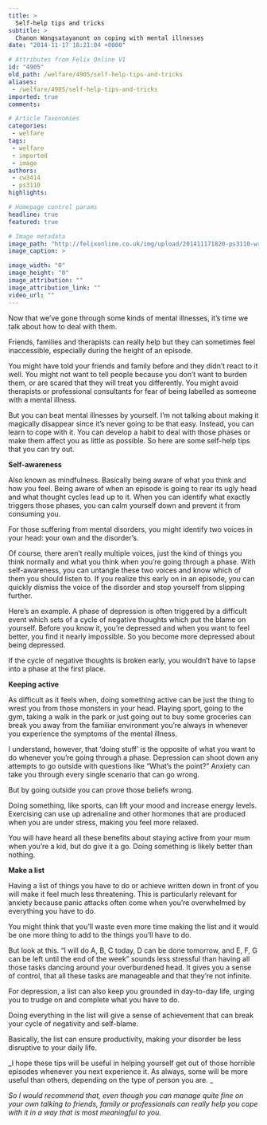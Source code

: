 ```yaml
---
title: >
  Self-help tips and tricks
subtitle: >
  Chanon Wongsatayanont on coping with mental illnesses
date: "2014-11-17 18:21:04 +0000"

# Attributes from Felix Online V1
id: "4905"
old_path: /welfare/4905/self-help-tips-and-tricks
aliases:
 - /welfare/4905/self-help-tips-and-tricks
imported: true
comments:

# Article Taxonomies
categories:
 - welfare
tags:
 - welfare
 - imported
 - image
authors:
 - cw3414
 - ps3110
highlights:

# Homepage control params
headline: true
featured: true

# Image metadata
image_path: "http://felixonline.co.uk/img/upload/201411171820-ps3110-writing-a-list-1024x692.jpg"
image_caption: >

image_width: "0"
image_height: "0"
image_attribution: ""
image_attribution_link: ""
video_url: ""
---
```


Now that we’ve gone through some kinds of mental illnesses, it’s time we talk about how to deal with them.

Friends, families and therapists can really help but they can sometimes feel inaccessible, especially during the height of an episode.

You might have told your friends and family before and they didn’t react to it well. You might not want to tell people because you don’t want to burden them, or are scared that they will treat you differently. You might avoid therapists or professional consultants for fear of being labelled as someone with a mental illness.

But you can beat mental illnesses by yourself. I’m not talking about making it magically disappear since it’s never going to be that easy. Instead, you can learn to cope with it. You can develop a habit to deal with those phases or make them affect you as little as possible. So here are some self-help tips that you can try out.

__Self-awareness__

Also known as mindfulness. Basically being aware of what you think and how you feel. Being aware of when an episode is going to rear its ugly head and what thought cycles lead up to it. When you can identify what exactly triggers those phases, you can calm yourself down and prevent it from consuming you.

For those suffering from mental disorders, you might identify two voices in your head: your own and the disorder’s.

Of course, there aren’t really multiple voices, just the kind of things you think normally and what you think when you’re going through a phase. With self-awareness, you can untangle these two voices and know which of them you should listen to. If you realize this early on in an episode, you can quickly dismiss the voice of the disorder and stop yourself from slipping further.

Here’s an example. A phase of depression is often triggered by a difficult event which sets of a cycle of negative thoughts which put the blame on yourself. Before you know it, you’re depressed and when you want to feel better, you find it nearly impossible. So you become more depressed about being depressed.

If the cycle of negative thoughts is broken early, you wouldn’t have to lapse into a phase at the first place.

__Keeping active__

As difficult as it feels when, doing something active can be just the thing to wrest you from those monsters in your head. Playing sport, going to the gym, taking a walk in the park or just going out to buy some groceries can break you away from the familiar environment you’re always in whenever you experience the symptoms of the mental illness.

I understand, however, that ‘doing stuff’ is the opposite of what you want to do whenever you’re going through a phase. Depression can shoot down any attempts to go outside with questions like “What’s the point?” Anxiety can take you through every single scenario that can go wrong.

But by going outside you can prove those beliefs wrong.

Doing something, like sports, can lift your mood and increase energy levels. Exercising can use up adrenaline and other hormones that are produced when you are under stress, making you feel more relaxed.

You will have heard all these benefits about staying active from your mum when you’re a kid, but do give it a go. Doing something is likely better than nothing.

__Make a list__

Having a list of things you have to do or achieve written down in front of you will make it feel much less threatening. This is particularly relevant for anxiety because panic attacks often come when you’re overwhelmed by everything you have to do.

You might think that you’ll waste even more time making the list and it would be one more thing to add to the things you’ll have to do.

But look at this. “I will do A, B, C today, D can be done tomorrow, and E, F, G can be left until the end of the week” sounds less stressful than having all those tasks dancing around your overburdened head. It gives you a sense of control, that all these tasks are manageable and that they’re not infinite.

For depression, a list can also keep you grounded in day-to-day life, urging you to trudge on and complete what you have to do.

Doing everything in the list will give a sense of achievement that can break your cycle of negativity and self-blame.

Basically, the list can ensure productivity, making your disorder be less disruptive to your daily life.

_I hope these tips will be useful in helping yourself get out of those horrible episodes whenever you next experience it. As always, some will be more useful than others, depending on the type of person you are. _

_So I would recommend that, even though you can manage quite fine on your own talking to friends, family or professionals can really help you cope with it in a way that is most meaningful to you._
